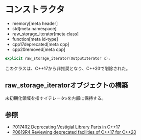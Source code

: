 # コンストラクタ
* memory[meta header]
* std[meta namespace]
* raw_storage_iterator[meta class]
* function[meta id-type]
* cpp17deprecated[meta cpp]
* cpp20removed[meta cpp]

```cpp
explicit raw_storage_iterator(OutputIterator x);
```

このクラスは、C++17から非推奨となり、C++20で削除された。


## raw_storage_iteratorオブジェクトの構築
未初期化領域を指すイテレータ`x`を内部に保持する。


## 参照
- [P0174R2 Deprecating Vestigial Library Parts in C++17](http://www.open-std.org/jtc1/sc22/wg21/docs/papers/2016/p0174r2.html)
- [P0619R4 Reviewing deprecated facilities of C++17 for C++20](http://www.open-std.org/jtc1/sc22/wg21/docs/papers/2018/p0619r4.html)

